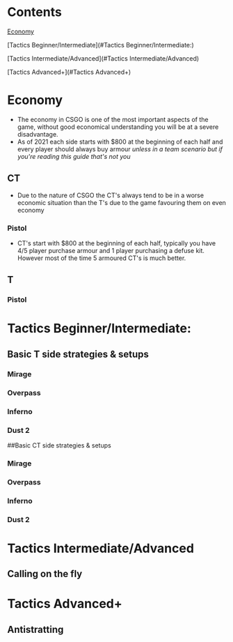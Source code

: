 # Contents 

[Economy](#Economy)

[Tactics Beginner/Intermediate](#Tactics Beginner/Intermediate:)

[Tactics Intermediate/Advanced](#Tactics Intermediate/Advanced)

[Tactics Advanced+](#Tactics Advanced+)



# Economy 

- The economy in CSGO is one of the most important aspects of the game, without good economical understanding you will be at a severe disadvantage. 
- As of 2021 each side starts with $800 at the beginning of each half and every player should always buy armour *unless in a team scenario but if you're reading this guide that's not you*



## CT 

- Due to the nature of CSGO the CT's always tend to be in a worse economic situation than the T's due to the game favouring them on even economy

### 	Pistol

- CT's start with $800 at the beginning of each half, typically you have 4/5 player purchase armour and 1 player purchasing a defuse kit. However most of the time 5 armoured CT's is much better.

## T

### Pistol



# Tactics Beginner/Intermediate: 

## Basic T side strategies & setups

### Mirage

### Overpass

### Inferno

### Dust 2

##Basic CT side strategies & setups

### Mirage

### Overpass

### Inferno

### Dust 2

# Tactics Intermediate/Advanced

## Calling on the fly

# Tactics Advanced+

## Antistratting







